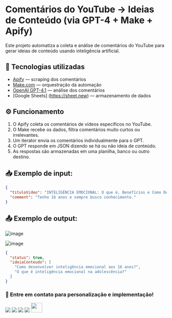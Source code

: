 # Comentários do YouTube → Ideias de Conteúdo (via GPT-4 + Make + Apify)

Este projeto automatiza a coleta e análise de comentários do YouTube para gerar ideias de conteúdo usando inteligência artificial.

## 🔧 Tecnologias utilizadas
- [Apify](https://apify.com/) — scraping dos comentários
- [Make.com](https://make.com) — orquestração da automação
- [OpenAI GPT-4.1](https://platform.openai.com/) — análise dos comentários
- [Google Sheets] (https://sheet.new) — armazenamento de dados

## ⚙️ Funcionamento

1. O Apify coleta os comentários de vídeos específicos no YouTube.
2. O Make recebe os dados, filtra comentários muito curtos ou irrelevantes.
3. Um iterator envia os comentários individualmente para o GPT.
4. O GPT responde em JSON dizendo se há ou não ideia de conteúdo.
5. As respostas são armazenadas em uma planilha, banco ou outro destino.

## 📥 Exemplo de input:

```json
{
  "tituloVideo": "INTELIGÊNCIA EMOCIONAL: O que é, Benefícios e Como Desenvolver | Daniel Goleman",
  "comment": "Tenho 16 anos e sempre busco conhecimento."
}
```

## 📤 Exemplo de output:

![image](https://github.com/user-attachments/assets/40b7cf4e-5cec-4119-aa7a-d17d40667695)

![image](https://github.com/user-attachments/assets/13c32494-f755-481f-aa9f-2579a6d176ed)


```json
{
  "status": true,
  "ideiaConteudo": [
    "Como desenvolver inteligência emocional aos 16 anos?",
    "O que é inteligência emocional na adolescência?"
  ]
}
```
### 📌 Entre em contato para personalização e implementação!
<div> 
  <a href="https://github.com/bendogabriel" target="_blank"><img src="https://img.shields.io/badge/GitHub-100000?style=for-the-badge&logo=github&logoColor=white" target="_blank"></a>
  <a href="https://www.linkedin.com/in/gabriel-bendo" target="_blank"><img src="https://img.shields.io/badge/-LinkedIn-%230077B5?style=for-the-badge&logo=linkedin&logoColor=white" target="_blank"></a>
  <a href="https://instagram.com/agencianexateam" target="_blank"><img src="https://img.shields.io/badge/-Instagram-%23E4405F?style=for-the-badge&logo=instagram&logoColor=white" target="_blank"></a>
  <a href="mailto:gmbendo14@gmail.com"><img src="https://img.shields.io/badge/-Gmail-%23333?style=for-the-badge&logo=gmail&logoColor=white" target="_blank"></a>
  <a href="https://www.nexateam.com.br/homenexa" target="_blank"><img src="https://github.com/user-attachments/assets/d0c56062-1934-42ff-8712-514f7072d5f8" width="35px" height="30px"></a>

</div>
